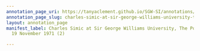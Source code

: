 ```yaml
---
annotation_page_uri: https://tanyaclement.github.io/SGW-SI/annotations/charles-simic-at-sir-george-williams-university-the-poetry-series-19-november-1971-2--canvas-1-audience.json
annotation_page_slug: charles-simic-at-sir-george-williams-university-the-poetry-series-19-november-1971-2--canvas-1-audience
layout: annotation_page
manifest_label: Charles Simic at Sir George Williams University, The Poetry Series,
  19 November 1971 (2)

---
```

